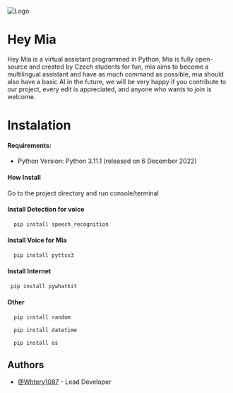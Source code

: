 
![Logo](https://i.ibb.co/BnxgCHZ/Hey-Mia-removebg-preview.png)


# Hey Mia

Hey Mia is a virtual assistant programmed in Python, Mia is fully open-source and created by Czech students for fun, mia aims to become a multilingual assistant and have as much command as possible, mia should also have a basic AI in the future, we will be very happy if you contribute to our project, every edit is appreciated, and anyone who wants to join is welcome.
# Instalation

#### Requirements:
+ Python Version: Python 3.11.1 (released on 6 December 2022)

#### How Install
Go to the project directory and run console/terminal

#### Install Detection for voice
```bash
  pip install speech_recognition
```
#### Install Voice for Mia

```bash
  pip install pyttsx3
```
#### Install Internet

```bash
 pip install pywhatkit
```

#### Other

```bash
  pip install random
```

```bash
  pip install datetime
```

```bash
  pip install os
```

## Authors

- [@Whtery1087](https://www.github.com/Whtery1087) - Lead Developer

